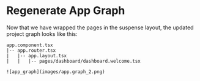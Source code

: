 # Regenerate App Graph

Now that we have wrapped the pages in the suspense layout, the updated project graph looks like this:

```plaintext
app.component.tsx
|-- app.router.tsx
|   |-- app.layout.tsx
|   |   |-- pages/dashboard/dashboard.welcome.tsx

![app_graph](images/app.graph_2.png)
```
